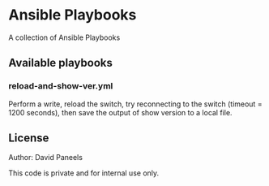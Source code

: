 # Ansible Playbooks

A collection of Ansible Playbooks


## Available playbooks

### **reload-and-show-ver.yml**
Perform a write, reload the switch, try reconnecting to the switch (timeout = 1200 seconds), then save the output of show version to a local file.


## License

Author: David Paneels

This code is private and for internal use only.